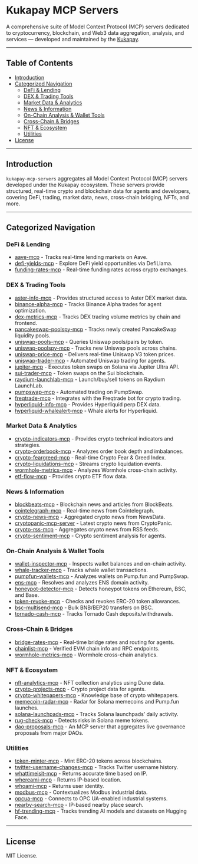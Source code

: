 # Kukapay MCP Servers

A comprehensive suite of Model Context Protocol (MCP) servers dedicated to cryptocurrency, blockchain, and Web3 data aggregation, analysis, and services — developed and maintained by the [Kukapay](https://github.com/kukapay).

---

## Table of Contents

- [Introduction](#introduction)
- [Categorized Navigation](#categorized-navigation)
  - [DeFi & Lending](#defi--lending)
  - [DEX & Trading Tools](#dex--trading-tools)
  - [Market Data & Analytics](#market-data--analytics)
  - [News & Information](#news--information)
  - [On-Chain Analysis & Wallet Tools](#on-chain-analysis--wallet-tools)
  - [Cross-Chain & Bridges](#cross-chain--bridges)
  - [NFT & Ecosystem](#nft--ecosystem)
  - [Utilities](#utilities)
- [License](#license)

---

## Introduction

`kukapay-mcp-servers` aggregates all Model Context Protocol (MCP) servers developed under the Kukapay ecosystem. These servers provide structured, real-time crypto and blockchain data for agents and developers, covering DeFi, trading, market data, news, cross-chain bridging, NFTs, and more.

---

## Categorized Navigation

### DeFi & Lending

- [aave-mcp](https://github.com/kukapay/aave-mcp) - Tracks real-time lending markets on Aave.
- [defi-yields-mcp](https://github.com/kukapay/defi-yields-mcp) - Explore DeFi yield opportunities via DefiLlama.
- [funding-rates-mcp](https://github.com/kukapay/funding-rates-mcp) - Real-time funding rates across crypto exchanges.

### DEX & Trading Tools

- [aster-info-mcp](https://github.com/kukapay/aster-info-mcp) -  Provides structured access to Aster DEX market data.
- [binance-alpha-mcp](https://github.com/kukapay/binance-alpha-mcp) - Tracks Binance Alpha trades for agent optimization.
- [dex-metrics-mcp](https://github.com/kukapay/dex-metrics-mcp) - Tracks DEX trading volume metrics by chain and frontend.
- [pancakeswap-poolspy-mcp](https://github.com/kukapay/pancakeswap-poolspy-mcp) - Tracks newly created PancakeSwap liquidity pools.
- [uniswap-pools-mcp](https://github.com/kukapay/uniswap-pools-mcp) - Queries Uniswap pools/pairs by token.
- [uniswap-poolspy-mcp](https://github.com/kukapay/uniswap-poolspy-mcp) - Tracks new Uniswap pools across chains.
- [uniswap-price-mcp](https://github.com/kukapay/uniswap-price-mcp) - Delivers real-time Uniswap V3 token prices.
- [uniswap-trader-mcp](https://github.com/kukapay/uniswap-trader-mcp) - Automated Uniswap trading for agents.
- [jupiter-mcp](https://github.com/kukapay/jupiter-mcp) - Executes token swaps on Solana via Jupiter Ultra API.
- [sui-trader-mcp](https://github.com/kukapay/sui-trader-mcp) - Token swaps on the Sui blockchain.
- [raydium-launchlab-mcp](https://github.com/kukapay/raydium-launchlab-mcp) - Launch/buy/sell tokens on Raydium LaunchLab.
- [pumpswap-mcp](https://github.com/kukapay/pumpswap-mcp) - Automated trading on PumpSwap.
- [freqtrade-mcp](https://github.com/kukapay/freqtrade-mcp) - Integrates with the Freqtrade bot for crypto trading.
- [hyperliquid-info-mcp](https://github.com/kukapay/hyperliquid-info-mcp) - Provides Hyperliquid perp DEX data.
- [hyperliquid-whalealert-mcp](https://github.com/kukapay/hyperliquid-whalealert-mcp) - Whale alerts for Hyperliquid.

### Market Data & Analytics

- [crypto-indicators-mcp](https://github.com/kukapay/crypto-indicators-mcp) - Provides crypto technical indicators and strategies.
- [crypto-orderbook-mcp](https://github.com/kukapay/crypto-orderbook-mcp) - Analyzes order book depth and imbalances.
- [crypto-feargreed-mcp](https://github.com/kukapay/crypto-feargreed-mcp) - Real-time Crypto Fear & Greed Index.
- [crypto-liquidations-mcp](https://github.com/kukapay/crypto-liquidations-mcp) - Streams crypto liquidation events.
- [wormhole-metrics-mcp](https://github.com/kukapay/wormhole-metrics-mcp) - Analyzes Wormhole cross-chain activity.
- [etf-flow-mcp](https://github.com/kukapay/etf-flow-mcp) - Provides crypto ETF flow data.

### News & Information

- [blockbeats-mcp](https://github.com/kukapay/blockbeats-mcp) - Blockchain news and articles from BlockBeats.
- [cointelegraph-mcp](https://github.com/kukapay/cointelegraph-mcp) - Real-time news from Cointelegraph.
- [crypto-news-mcp](https://github.com/kukapay/crypto-news-mcp) - Aggregated crypto news from NewsData.
- [cryptopanic-mcp-server](https://github.com/kukapay/cryptopanic-mcp-server) - Latest crypto news from CryptoPanic.
- [crypto-rss-mcp](https://github.com/kukapay/crypto-rss-mcp) - Aggregates crypto news from RSS feeds.
- [crypto-sentiment-mcp](https://github.com/kukapay/crypto-sentiment-mcp) - Crypto sentiment analysis for agents.

### On-Chain Analysis & Wallet Tools

- [wallet-inspector-mcp](https://github.com/kukapay/wallet-inspector-mcp) - Inspects wallet balances and on-chain activity.
- [whale-tracker-mcp](https://github.com/kukapay/whale-tracker-mcp) - Tracks whale wallet transactions.
- [pumpfun-wallets-mcp](https://github.com/kukapay/pumpfun-wallets-mcp) - Analyzes wallets on Pump.fun and PumpSwap.
- [ens-mcp](https://github.com/kukapay/ens-mcp) - Resolves and analyzes ENS domain activity.
- [honeypot-detector-mcp](https://github.com/kukapay/honeypot-detector-mcp) - Detects honeypot tokens on Ethereum, BSC, and Base.
- [token-revoke-mcp](https://github.com/kukapay/token-revoke-mcp) - Checks and revokes ERC-20 token allowances.
- [bsc-multisend-mcp](https://github.com/kukapay/bsc-multisend-mcp) - Bulk BNB/BEP20 transfers on BSC.
- [tornado-cash-mcp](https://github.com/kukapay/tornado-cash-mcp) - Tracks Tornado Cash deposits/withdrawals.

### Cross-Chain & Bridges

- [bridge-rates-mcp](https://github.com/kukapay/bridge-rates-mcp) - Real-time bridge rates and routing for agents.
- [chainlist-mcp](https://github.com/kukapay/chainlist-mcp) - Verified EVM chain info and RPC endpoints.
- [wormhole-metrics-mcp](https://github.com/kukapay/wormhole-metrics-mcp) - Wormhole cross-chain analytics.

### NFT & Ecosystem

- [nft-analytics-mcp](https://github.com/kukapay/nft-analytics-mcp) - NFT collection analytics using Dune data.
- [crypto-projects-mcp](https://github.com/kukapay/crypto-projects-mcp) - Crypto project data for agents.
- [crypto-whitepapers-mcp](https://github.com/kukapay/crypto-whitepapers-mcp) - Knowledge base of crypto whitepapers.
- [memecoin-radar-mcp](https://github.com/kukapay/memecoin-radar-mcp) - Radar for Solana memecoins and Pump.fun launches.
- [solana-launchpads-mcp](https://github.com/kukapay/solana-launchpads-mcp) - Tracks Solana launchpads’ daily activity.
- [rug-check-mcp](https://github.com/kukapay/rug-check-mcp) - Detects risks in Solana meme tokens.
- [dao-proposals-mcp](https://github.com/kukapay/dao-proposals-mcp) - An MCP server that aggregates live governance proposals from major DAOs.

### Utilities

- [token-minter-mcp](https://github.com/kukapay/token-minter-mcp) - Mint ERC-20 tokens across blockchains.
- [twitter-username-changes-mcp](https://github.com/kukapay/twitter-username-changes-mcp) - Tracks Twitter username history.
- [whattimeisit-mcp](https://github.com/kukapay/whattimeisit-mcp) - Returns accurate time based on IP.
- [whereami-mcp](https://github.com/kukapay/whereami-mcp) - Returns IP-based location.
- [whoami-mcp](https://github.com/kukapay/whoami-mcp) - Returns user identity.
- [modbus-mcp](https://github.com/kukapay/modbus-mcp) - Contextualizes Modbus industrial data.
- [opcua-mcp](https://github.com/kukapay/opcua-mcp) - Connects to OPC UA-enabled industrial systems.
- [nearby-search-mcp](https://github.com/kukapay/nearby-search-mcp) - IP-based nearby place search.
- [hf-trending-mcp](https://github.com/kukapay/hf-trending-mcp) - Tracks trending AI models and datasets on Hugging Face.


---

## License

MIT License.

